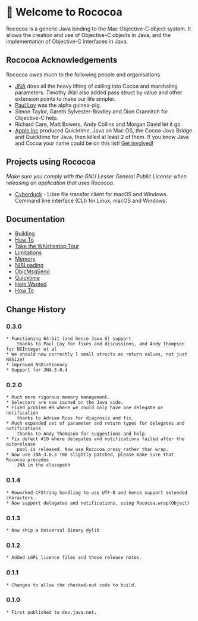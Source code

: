 #  Welcome to Rococoa

Rococoa is a generic Java binding to the Mac Objective-C object system. It 
allows the creation and use of Objective-C objects in Java, and the 
implementation of Objective-C interfaces in Java.

## Rococoa Acknowledgements
Rococoa owes much to the following people and organisations
  * [JNA](http://jna.dev.java.net) does all the heavy lifting of calling into Cocoa and marshaling parameters. Timothy Wall also added pass struct by value and other extension points to make our life simpler.
  * [Paul Loy](http://www.keteracel.com) was the alpha guinea-pig.
  * Simon Taylor, Gareth Sylvester-Bradley and Dion Crannitch for Objective-C help.
  * Richard Care, Matt Bowers, Andy Collins and Morgan David let it go.
  * [Apple Inc](http://www.apple.com) produced Quicktime, Java on Mac OS, the Cocoa-Java Bridge and Quicktime for Java, then killed at least 2 of them.
If you know Java and Cocoa your name could be on this list! [Get involved!](HelpWanted.md)

## Projects using Rococoa

_Make sure you comply with the GNU Lesser General Public License when releasing an application that uses Rococoa._

  * [Cyberduck](https://github.com/iterate-ch/cyberduck) - Libre file transfer client for macOS and Windows. Command line interface (CLI) for Linux, macOS and Windows.

## Documentation
 * [Building](Building.md)
 * [How To](HowTo.md)
 * [Take the Whistlestop Tour](WhistlestopTour.md)
 * [Limitations](Limitations.md)
 * [Memory](Memory.md)
 * [NIBLoading](NIBLoading.md)
 * [ObjcMsgSend](ObjcMsgSend.md)
 * [Quicktime](Quicktime.md)
 * [Help Wanted](HelpWanted.md)
 * [How To](HowTo.md)

## Change History
### 0.3.0
	* Functioning 64-bit (and hence Java 6) support
		thanks to Paul Loy for fixes and discussions, and Andy Thompson for NSInteger et al
	* We should now correctly l small structs as return values, not just NSSize!
	* Improved NSDictionary
	* Support for JNA-3.0.4		

### 0.2.0
	* Much more rigorous memory management.
	* Selectors are now cached on the Java side.
	* Fixed problem #9 where we could only have one delegate or notification 
		thanks to Adrian Ross for diagnosis and fix.
	* Much expanded set of parameter and return types for delegates and notifications
		thanks to Andy Thompson for suggestions and help.
	* Fix defect #10 where delegates and notifications failed after the autorelease 
		pool is released. Now use Rococoa.proxy rather than wrap.
	* Now use JNA-3.0.3 (NB slightly patched, please make sure that Rococoa precedes
		JNA in the classpath 

### 0.1.4
	* Reworked CFString handling to use UTF-8 and hence support extended characters.
	* Now support delegates and notifications, using Rococoa.wrap(Object)

### 0.1.3
	* Now ship a Universal Binary dylib
	
### 0.1.2
    * Added LGPL licence files and these release notes.

### 0.1.1
    * Changes to allow the checked-out code to build.

### 0.1.0
    * First published to dev.java.net.

